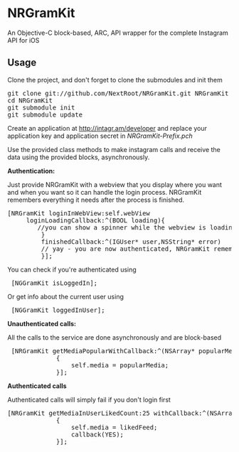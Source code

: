 NRGramKit
=========

An Objective-C block-based, ARC, API wrapper for the complete Instagram API for iOS

<b>Usage</b>
---
Clone the project, and don't forget to clone the submodules and init them
<pre>
git clone git://github.com/NextRoot/NRGramKit.git NRGramKit
cd NRGramKit
git submodule init
git submodule update
</pre>

Create an application at http://intagr.am/developer and replace your application key and application secret in <i>NRGramKit-Prefix.pch</i>

Use the provided class methods to make instagram calls and receive the data using the provided blocks, asynchronously.

<b>Authentication:</b>

Just provide NRGramKit with a webview that you display where you want and when you want so it can handle the login process. NRGramKit remembers everything it needs after the process is finished.
<pre>
[NRGramKit loginInWebView:self.webView 
     loginLoadingCallback:^(BOOL loading){
        //you can show a spinner while the webview is loading
         }
         finishedCallback:^(IGUser* user,NSString* error)     {
         // yay - you are now authenticated, NRGramKit remembers the credentials
         }];
</pre>
You can check if you're authenticated using 
<pre>
 [NGGramKit isLoggedIn];
</pre>

Or get info about the current user using
<pre>
 [NGGramKit loggedInUser];
</pre>

<b>Unauthenticated calls:</b>

All the calls to the service are done asynchronously and are block-based
<pre>
 [NRGramKit getMediaPopularWithCallback:^(NSArray* popularMedia,IGPagination* pagination)
             {
                 self.media = popularMedia;
             }];
</pre>

<b> Authenticated calls</b>

Authenticated calls will simply fail if you don't login first

<pre>
[NRGramKit getMediaInUserLikedCount:25 withCallback:^(NSArray* likedFeed, IGPagination* pagination)
             {
                 self.media = likedFeed;
                 callback(YES);
             }];
</pre>
